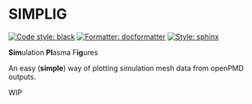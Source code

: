 # SIMPLIG
[![Code style: black](https://img.shields.io/badge/code%20style-black-000000.svg)](https://github.com/psf/black)
[![Formatter: docformatter](https://img.shields.io/badge/%20formatter-docformatter-fedcba.svg)](https://github.com/PyCQA/docformatter)
[![Style: sphinx](https://img.shields.io/badge/%20style-sphinx-0a507a.svg)](https://www.sphinx-doc.org/en/master/usage/index.html)

**Sim**ulation **Pl**asma F**ig**ures 

An easy (**simple**) way of plotting simulation mesh data from openPMD outputs.

WIP
